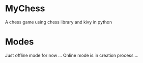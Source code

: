 # MyChess
A chess game using chess library and kivy in python

# Modes
Just offline mode for now ...
Online mode is in creation process ...
